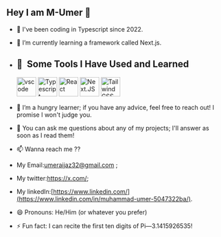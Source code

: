 ## Hey I am M-Umer 👋

- 🔭 I've been coding in Typescript since 2022.
  
- 🌱 I’m currently learning a framework called Next.js.

- <h2> 🚀 &nbsp;Some Tools I Have Used and Learned</h2>
    <p align="left">
      
    <img src="https://cdn.jsdelivr.net/gh/devicons/devicon/icons/vscode/vscode-original.svg" alt="vscode" width="45" height="45"/>
      
    <img src="https://cdn.jsdelivr.net/gh/devicons/devicon@latest/icons/typescript/typescript-original.svg" alt="Typescript" height="45" />

     <img src="https://cdn.jsdelivr.net/gh/devicons/devicon@latest/icons/react/react-original.svg" alt="React" height="45" />
          
    <img src="https://cdn.jsdelivr.net/gh/devicons/devicon@latest/icons/nextjs/nextjs-original.svg" alt="Next.JS" width="45" height="45" />

    <img src="https://cdn.jsdelivr.net/gh/devicons/devicon@latest/icons/tailwindcss/tailwindcss-original.svg"  alt="Tailwind CSS" height="45" />

    
          
</p>
  
- 🤔 I’m a hungry learner; if you have any advice, feel free to reach out! I promise I won't judge you.
  
- 💬 You can ask me questions about any of my projects; I'll answer as soon as I read them!
  
- 📫 Wanna reach me ??
-   My Email:umeraijaz32@gmail.com ;
-   My twitter:https://x.com/;
-   My linkedIn:[https://www.linkedin.com/](https://www.linkedin.com/in/muhammad-umer-5047322ba/).
  
-  😄 Pronouns: He/Him (or whatever you prefer)
  
- ⚡ Fun fact: I can recite the first ten digits of Pi—3.1415926535!
